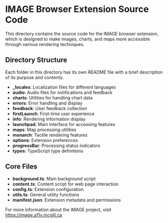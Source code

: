 # IMAGE Browser Extension Source Code

This directory contains the source code for the IMAGE browser extension, which is designed to make images, charts, and maps more accessible through various rendering techniques.

## Directory Structure

Each folder in this directory has its own README file with a brief description of its purpose and contents:

- **_locales**: Localization files for different languages
- **audio**: Audio files for notifications and feedback
- **charts**: Utilities for handling chart data
- **errors**: Error handling and display
- **feedback**: User feedback collection
- **firstLaunch**: First-time user experience
- **info**: Rendering information display
- **launchpad**: Main interface for accessing features
- **maps**: Map processing utilities
- **monarch**: Tactile rendering features
- **options**: Extension preferences
- **progressBar**: Processing status indicators
- **types**: TypeScript type definitions

## Core Files

- **background.ts**: Main background script
- **content.ts**: Content script for web page interaction
- **config.ts**: Extension configuration
- **utils.ts**: General utility functions
- **manifest.json**: Extension metadata and permissions

For more information about the IMAGE project, visit https://image.a11y.mcgill.ca
